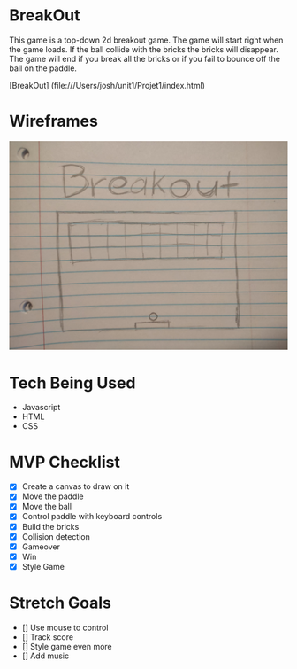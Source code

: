 # BreakOut
This game is a top-down 2d breakout game. The game will start right when the game loads. If the ball collide with the bricks the bricks will disappear. The game will end if you break all the bricks or if you fail to bounce off the ball on the paddle. 

[BreakOut] (file:///Users/josh/unit1/Projet1/index.html)

# Wireframes
  ![](0.jpeg)
   

# Tech Being Used
  - Javascript
  - HTML
  - CSS

# MVP Checklist
  - [X] Create a canvas to draw on it 
  - [X] Move the paddle
  - [X] Move the ball
  - [X] Control paddle with keyboard controls
  - [X] Build the bricks 
  - [X] Collision detection
  - [X] Gameover
  - [X] Win
  - [X] Style Game

# Stretch Goals
  - [] Use mouse to control
  - [] Track score
  - [] Style game even more
  - [] Add music 



